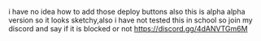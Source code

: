 i have no idea how to add those deploy buttons
also this is alpha alpha version so it looks sketchy,also i have not tested this in school so join my discord and say if it is blocked or not https://discord.gg/4dANVTGm6M
